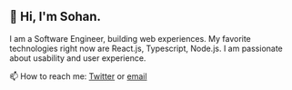 ## 👋 Hi, I'm Sohan.

I am a Software Engineer, building web experiences. My favorite technologies right now are React.js, Typescript, Node.js. I am passionate about usability and user experience.

📫  How to reach me: [Twitter](https://twitter.com/samiulhsohan) or [email](mailto:samiulhsohan@gmail.com)

